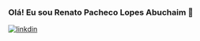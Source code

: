 ### Olá! Eu sou Renato Pacheco Lopes Abuchaim 👋

[![linkdin](https://img.shields.io/badge/LinkedIn-0077B5?style=for-the-badge&logo=linkedin&logoColor=white)](https://www.linkedin.com/in/renato-pacheco-lopes-abuchaim-a3b673113/)


